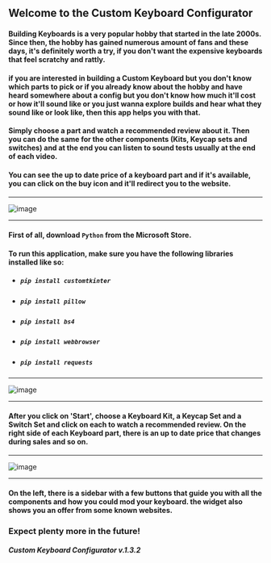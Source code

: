 


                                    
## Welcome to the Custom Keyboard Configurator
                            
#### Building Keyboards is a very popular hobby that started in the late 2000s. Since then, the hobby has gained numerous amount of fans and these days, it's definitely worth a try, if you don't want the expensive keyboards that feel scratchy and rattly.

#### if you are interested in building a Custom Keyboard but you don't know which parts to pick or if you already know about the hobby and have heard somewhere about a config but you don't know how much it'll cost or how it'll sound like or you just wanna explore builds and hear what they sound like or look like, then this app helps you with that.

#### Simply choose a part and watch a recommended review about it. Then you can do the same for the other components (Kits, Keycap sets and switches) and at the end you can listen to sound tests usually at the end of each video. 

#### You can see the up to date price of a keyboard part and if it's available, you can click on the buy icon and it'll redirect you to the website.
____________________________________________________________________________________________________________________________________________________________________

![image](https://user-images.githubusercontent.com/120993360/233515548-1ea11693-e1ce-4c56-b501-4401dd66f3cb.png)
____________________________________________________________________________________________________________________________________________________________________

#### First of all, download ``Python`` from the Microsoft Store.
#### To run this application, make sure you have the following libraries installed like so:

- ##### ``pip install customtkinter``
- ##### ``pip install pillow``
- ##### ``pip install bs4``
- ##### ``pip install webbrowser``
- ##### ``pip install requests``
____________________________________________________________________________________________________________________________________________________________________
![image](https://user-images.githubusercontent.com/120993360/233758267-e209fcad-683e-4dd6-803f-0aa6181d987c.png)
____________________________________________________________________________________________________________________________________________________________________

#### After you click on 'Start', choose a Keyboard Kit, a Keycap Set and a Switch Set and click on each to watch a recommended review. On the right side of each Keyboard part, there is an up to date price that changes during sales and so on. 

____________________________________________________________________________________________________________________________________________________________________
![image](https://user-images.githubusercontent.com/120993360/232662688-df3e1c18-a9b7-4e71-a604-095b3ea2c990.png)
____________________________________________________________________________________________________________________________________________________________________ 
#### On the left, there is a sidebar with a few buttons that guide you with all the components and how you could mod your keyboard. the widget also shows you an offer from some known websites. 



### Expect plenty more in the future!

##### Custom Keyboard Configurator v.1.3.2
